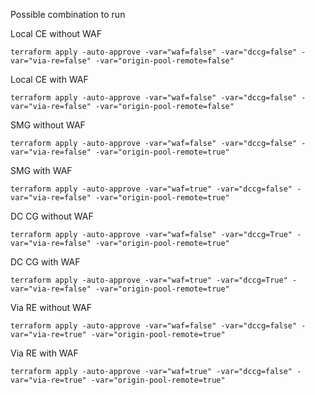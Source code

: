 Possible combination to run

Local CE without WAF
```
terraform apply -auto-approve -var="waf=false" -var="dccg=false" -var="via-re=false" -var="origin-pool-remote=false"
``` 
Local CE with WAF
```
terraform apply -auto-approve -var="waf=false" -var="dccg=false" -var="via-re=false" -var="origin-pool-remote=false"
``` 
SMG without WAF
```
terraform apply -auto-approve -var="waf=false" -var="dccg=false" -var="via-re=false" -var="origin-pool-remote=true"
``` 
SMG with WAF
```
terraform apply -auto-approve -var="waf=true" -var="dccg=false" -var="via-re=false" -var="origin-pool-remote=true"
``` 
DC CG without WAF
```
terraform apply -auto-approve -var="waf=false" -var="dccg=True" -var="via-re=false" -var="origin-pool-remote=true"
```
DC CG with WAF
```
terraform apply -auto-approve -var="waf=true" -var="dccg=True" -var="via-re=false" -var="origin-pool-remote=true"
``` 
Via RE without WAF
```
terraform apply -auto-approve -var="waf=false" -var="dccg=false" -var="via-re=true" -var="origin-pool-remote=true"
``` 
Via RE with WAF
```
terraform apply -auto-approve -var="waf=true" -var="dccg=false" -var="via-re=true" -var="origin-pool-remote=true"
``` 

